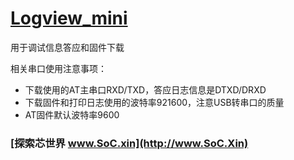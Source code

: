 ﻿# [Logview_mini](https://github.com/SoCXin/XY1100)

用于调试信息答应和固件下载

相关串口使用注意事项：

* 下载使用的AT主串口RXD/TXD，答应日志信息是DTXD/DRXD
* 下载固件和打印日志使用的波特率921600，注意USB转串口的质量
* AT固件默认波特率9600

### [探索芯世界 www.SoC.xin](http://www.SoC.Xin)
